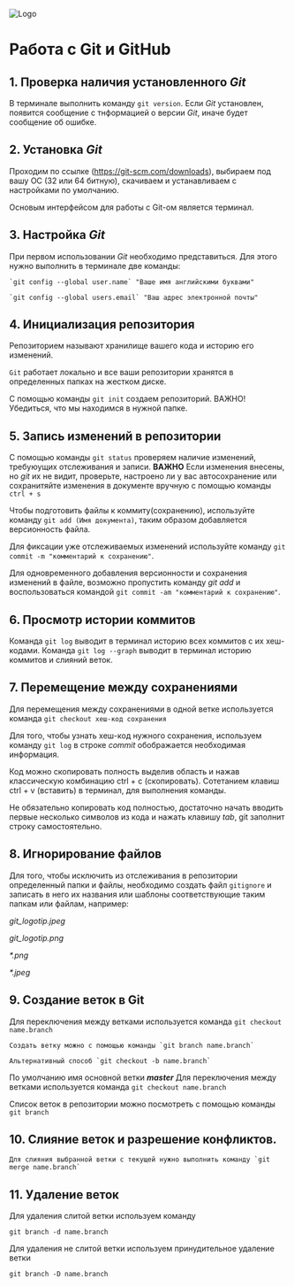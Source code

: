![Logo](git_logotip.jpeg)
# **Работа с Git и GitHub**
## 1. Проверка наличия установленного *Git*
В терминале выполнить команду `git version`.
Если *Git* установлен, появится сообщение с тнформацией о версии *Git*, иначе будет сообщение об ошибке.
## 2. Установка *Git*
Проходим по ссылке (https://git-scm.com/downloads), выбираем под вашу ОС (32 или 64 битную), скачиваем и устанавливаем с настройками по умолчанию.

Основым интерфейсом для работы с Git-ом является терминал. 
## 3. Настройка *Git*
При первом использовании *Git* необходимо представиться. Для этого нужно выполнить в терминале две команды:

```
`git config --global user.name` "Ваше имя английскими буквами"

`git config --global users.email` "Ваш адрес электронной почты"
````
## 4. Инициализация репозитория

Репозиторием называют хранилище вашего кода и историю его изменений. 

`Git` работает локально и все ваши репозитории хранятся в определенных папках на жестком диске.

С помощью команды `git init` создаем репозиторий. ВАЖНО!
Убедиться, что мы находимся в нужной папке.

## 5. Запись изменений в репозитории
С помощью команды `git status` проверяем наличие изменений, требуюущих отслеживания и записи.
**ВАЖНО**
Если изменения внесены, но *git* их не видит, проверьте, настроено ли у вас автосохранение или сохранитяйте изменения в документе вручную с помощью команды `ctrl + s`

Чтобы подготовить файлы к коммиту(сохранению), используйте команду `git add (Имя документа)`, таким образом добавляется версионность файла.

Для фиксации уже отслеживаемых изменений используйте команду `git commit -m "комментарий к сохранению"`.

Для одновременного добавления версионности и сохранения изменений в файле, возможно пропустить команду *git add* и воспользоваться командой `git commit -am "комментарий к сохранению"`.

## 6. Просмотр истории коммитов
Команда `git log` выводит в терминал историю всех коммитов с их хеш-кодами.
Команда `git log --graph` выводит в терминал историю коммитов и слияний веток.
## 7. Перемещение между сохранениями

Для перемещения между сохранениями в одной ветке используется команда `git checkout хеш-код сохранения`

Для того, чтобы узнать хеш-код нужного сохранения, используем команду `git log` в строке *commit* обображается необходимая информация. 

Код можно скопировать полность выделив область и нажав классическую комбинацию ctrl + c (скопировать). Сотетанием клавиш ctrl + v (вставить) в терминал, для выполнения команды.

Не обязательно копировать код полностью, достаточно начать вводить первые несколько символов из кода и нажать клавишу *tab*, git заполнит строку самостоятельно.

## 8. Игнорирование файлов
Для того, чтобы исключить из отслеживания в репозитории определенный папки и файлы, необходимо создать файл `gitignore` и записать в него их названия или шаблоны соответствующие таким папкам или файлам, например: 

*git_logotip.jpeg*

*git_logotip.png*

_*.png_

_*.jpeg_

## 9. Создание веток в Git
Для переключения между ветками используется команда `git checkout name.branch`
```
Создать ветку можно с помощью команды `git branch name.branch`
```
```
Альтернативный способ `git checkout -b name.branch`
```

По умолчанию имя основной ветки *__master__* Для переключения между ветками используется команда `git checkout name.branch`

Список веток в репозитории можно посмотреть с помощью команды `git branch`
## 10. Слияние веток и разрешение конфликтов.
```
Для слияния выбранной ветки с текущей нужно выполнить команду `git merge name.branch`
```
## 11. Удаление веток
Для удаления слитой ветки используем команду

`git branch -d name.branch`

Для удаления не слитой ветки используем принудительное удаление ветки

 `git branch -D name.branch`
